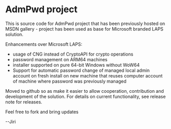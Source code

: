 # AdmPwd project
This is source code for AdmPwd project that has been previously hosted on MSDN gallery - project has been used as base for Microsoft branded LAPS solution.

Enhancements over Microsoft LAPS:
* usage of CNG instead of CryptoAPI for crypto operations
* password management on ARM64 machines
* installer supported on pure 64-bit Windows without WoW64
* Support for automatic password change of managed local admin account on fresh install on new machine that reuses computer account of machine where password was previously managed

Moved to github so as make it easier to allow cooperation, contribution and development of the solution. For details on current functionality, see release note for releases.

Feel free to fork and bring updates

--Jiri
